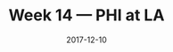 ---
layout: game
title: Week 14 — PHI at LA
season: 2017
game_id: 2017_14_PHI_LA
week: 14
date: 2017-12-10
home_team: LA
away_team: PHI
final_home: 
final_away: 
pbp_url: /assets/data/pbp/2017/2017_14_PHI_LA.csv.gz
---